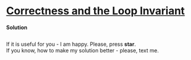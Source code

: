 # [Correctness and the Loop Invariant](https://www.hackerrank.com/challenges/correctness-invariant/problem)

**Solution**
```python
```

If it is useful for you - I am happy. Please, press **star**.  
If you know, how to make my solution better - please, text me.
